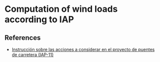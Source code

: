# Computation of wind loads according to IAP

## References
- [Instrucción sobre las acciones a considerar en el proyecto de puentes de carretera (IAP-11)](https://www.fomento.gob.es/AZ.BBMF.Web/documentacion/pdf/RE2036.pdf)



